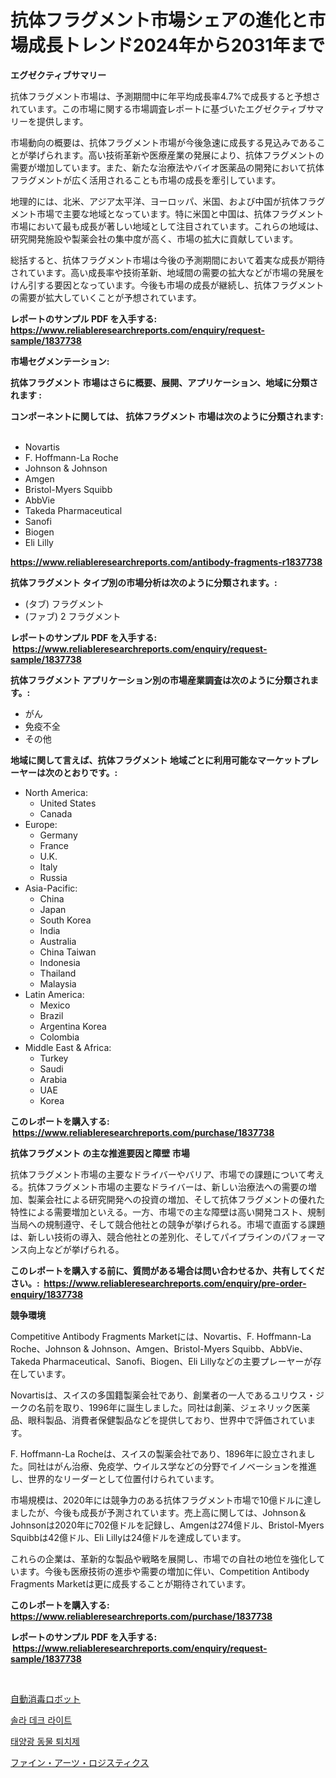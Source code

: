 <p><h1>抗体フラグメント市場シェアの進化と市場成長トレンド2024年から2031年まで</h1></p><p><strong>エグゼクティブサマリー</strong></p>
<p><p>抗体フラグメント市場は、予測期間中に年平均成長率4.7%で成長すると予想されています。この市場に関する市場調査レポートに基づいたエグゼクティブサマリーを提供します。</p><p>市場動向の概要は、抗体フラグメント市場が今後急速に成長する見込みであることが挙げられます。高い技術革新や医療産業の発展により、抗体フラグメントの需要が増加しています。また、新たな治療法やバイオ医薬品の開発において抗体フラグメントが広く活用されることも市場の成長を牽引しています。</p><p>地理的には、北米、アジア太平洋、ヨーロッパ、米国、および中国が抗体フラグメント市場で主要な地域となっています。特に米国と中国は、抗体フラグメント市場において最も成長が著しい地域として注目されています。これらの地域は、研究開発施設や製薬会社の集中度が高く、市場の拡大に貢献しています。</p><p>総括すると、抗体フラグメント市場は今後の予測期間において着実な成長が期待されています。高い成長率や技術革新、地域間の需要の拡大などが市場の発展をけん引する要因となっています。今後も市場の成長が継続し、抗体フラグメントの需要が拡大していくことが予想されています。</p></p>
<p><strong>レポートのサンプル PDF を入手する: <a href="https://www.reliableresearchreports.com/enquiry/request-sample/1837738">https://www.reliableresearchreports.com/enquiry/request-sample/1837738</a></strong></p>
<p><strong>市場セグメンテーション:</strong></p>
<p><strong> 抗体フラグメント 市場はさらに概要、展開、アプリケーション、地域に分類されます :</strong></p>
<p><strong>コンポーネントに関しては、 抗体フラグメント 市場は次のように分類されます: &nbsp;</strong></p>
<p><ul><li>Novartis</li><li>F. Hoffmann-La Roche</li><li>Johnson & Johnson</li><li>Amgen</li><li>Bristol-Myers Squibb</li><li>AbbVie</li><li>Takeda Pharmaceutical</li><li>Sanofi</li><li>Biogen</li><li>Eli Lilly</li></ul></p>
<p><strong><a href="https://www.reliableresearchreports.com/antibody-fragments-r1837738">https://www.reliableresearchreports.com/antibody-fragments-r1837738</a></strong></p>
<p><strong> 抗体フラグメント タイプ別の市場分析は次のように分類されます。:</strong></p>
<p><ul><li>(タブ) フラグメント</li><li>(ファブ) 2 フラグメント</li></ul></p>
<p><strong>レポートのサンプル PDF を入手する: &nbsp;<a href="https://www.reliableresearchreports.com/enquiry/request-sample/1837738">https://www.reliableresearchreports.com/enquiry/request-sample/1837738</a></strong></p>
<p><strong> 抗体フラグメント アプリケーション別の市場産業調査は次のように分類されます。:</strong></p>
<p><ul><li>がん</li><li>免疫不全</li><li>その他</li></ul></p>
<p><strong>地域に関して言えば、抗体フラグメント 地域ごとに利用可能なマーケットプレーヤーは次のとおりです。:</strong></p>
<p><ul>
    <li>
        North America:
        <ul>
            <li>United States</li>
            <li>Canada</li>
        </ul>
    </li>
    <li>
        Europe:
        <ul>
            <li>Germany</li>
            <li>France</li>
            <li>U.K.</li>
            <li>Italy</li>
            <li>Russia</li>
        </ul>
    </li>
    <li>
        Asia-Pacific:
        <ul>
            <li>China</li>
            <li>Japan</li>
            <li>South Korea</li>
            <li>India</li>
            <li>Australia</li>
            <li>China Taiwan</li>
            <li>Indonesia</li>
            <li>Thailand</li>
            <li>Malaysia</li>
        </ul>
    </li>
    <li>
        Latin America:
        <ul>
            <li>Mexico</li>
            <li>Brazil</li>
            <li>Argentina Korea</li>
            <li>Colombia</li>
        </ul>
    </li>
    <li>
        Middle East & Africa:
        <ul>
            <li>Turkey</li>
            <li>Saudi</li>
            <li>Arabia</li>
            <li>UAE</li>
            <li>Korea</li>
        </ul>
    </li>
    </ul></p>
<p><strong>このレポートを購入する: &nbsp;<a href="https://www.reliableresearchreports.com/purchase/1837738">https://www.reliableresearchreports.com/purchase/1837738</a></strong></p>
<p><strong>抗体フラグメント の主な推進要因と障壁 市場</strong></p>
<p><p>抗体フラグメント市場の主要なドライバーやバリア、市場での課題について考える。抗体フラグメント市場の主要なドライバーは、新しい治療法への需要の増加、製薬会社による研究開発への投資の増加、そして抗体フラグメントの優れた特性による需要増加といえる。一方、市場での主な障壁は高い開発コスト、規制当局への規制遵守、そして競合他社との競争が挙げられる。市場で直面する課題は、新しい技術の導入、競合他社との差別化、そしてパイプラインのパフォーマンス向上などが挙げられる。</p></p>
<p><strong>このレポートを購入する前に、質問がある場合は問い合わせるか、共有してください。:&nbsp; <a href="https://www.reliableresearchreports.com/enquiry/pre-order-enquiry/1837738">https://www.reliableresearchreports.com/enquiry/pre-order-enquiry/1837738</a></strong></p>
<p><strong>競争環境</strong></p>
<p><p>Competitive Antibody Fragments Marketには、Novartis、F. Hoffmann-La Roche、Johnson & Johnson、Amgen、Bristol-Myers Squibb、AbbVie、Takeda Pharmaceutical、Sanofi、Biogen、Eli Lillyなどの主要プレーヤーが存在しています。</p><p>Novartisは、スイスの多国籍製薬会社であり、創業者の一人であるユリウス・ジークの名前を取り、1996年に誕生しました。同社は創薬、ジェネリック医薬品、眼科製品、消費者保健製品などを提供しており、世界中で評価されています。</p><p>F. Hoffmann-La Rocheは、スイスの製薬会社であり、1896年に設立されました。同社はがん治療、免疫学、ウイルス学などの分野でイノベーションを推進し、世界的なリーダーとして位置付けられています。</p><p>市場規模は、2020年には競争力のある抗体フラグメント市場で10億ドルに達しましたが、今後も成長が予測されています。売上高に関しては、Johnson＆Johnsonは2020年に702億ドルを記録し、Amgenは274億ドル、Bristol-Myers Squibbは42億ドル、Eli Lillyは24億ドルを達成しています。</p><p>これらの企業は、革新的な製品や戦略を展開し、市場での自社の地位を強化しています。今後も医療技術の進歩や需要の増加に伴い、Competition Antibody Fragments Marketは更に成長することが期待されています。</p></p>
<p><strong>このレポートを購入する: &nbsp; <a href="https://www.reliableresearchreports.com/purchase/1837738">https://www.reliableresearchreports.com/purchase/1837738</a></strong></p>
<p><strong>レポートのサンプル PDF を入手する: &nbsp;<a href="https://www.reliableresearchreports.com/enquiry/request-sample/1837738">https://www.reliableresearchreports.com/enquiry/request-sample/1837738</a></strong><strong></strong></p>
<p>&nbsp;</p>
<p><p><a href="https://medium.com/@twiladurgan2023/%E8%87%AA%E5%8B%95%E6%B6%88%E6%AF%92%E3%83%AD%E3%83%9C%E3%83%83%E3%83%88%E5%B8%82%E5%A0%B4%E3%83%AC%E3%83%9D%E3%83%BC%E3%83%88%E3%81%AB%E3%82%88%E3%82%8B%E3%81%A8-%E3%81%93%E3%81%AE%E5%B8%82%E5%A0%B4%E3%81%AE%E6%9C%80%E6%96%B0%E3%83%88%E3%83%AC%E3%83%B3%E3%83%89%E3%82%84%E6%88%90%E9%95%B7%E6%A9%9F%E4%BC%9A%E3%81%8C%E6%98%8E%E3%82%89%E3%81%8B%E3%81%AB%E3%81%AA%E3%81%A3%E3%81%9F-b44c99d1708d">自動消毒ロボット</a></p><p><a href="https://medium.com/@dinty11332244/%ED%83%9C%EC%96%91%EA%B4%91-%EB%8D%B0%ED%81%AC-%EC%A1%B0%EB%AA%85-%EC%8B%9C%EC%9E%A5-%EA%B7%9C%EB%AA%A8-%EB%B0%8F-%EC%8B%9C%EC%9E%A5-%EB%8F%99%ED%96%A5-%EC%99%84%EC%A0%84%ED%95%9C-%EC%82%B0%EC%97%85-%EA%B0%9C%EC%9A%94-2024%EB%85%84%EB%B6%80%ED%84%B0-2031%EB%85%84%EA%B9%8C%EC%A7%80-971bfa7a9e3d">솔라 데크 라이트</a></p><p><a href="https://medium.com/@twix678568/%ED%83%9C%EC%96%91-%EB%8F%99%EB%AC%BC-%EC%B6%94%EB%B0%A9-%EC%8B%9C%EC%9E%A5-%EB%B3%B4%EA%B3%A0%EC%84%9C%EB%8A%94-%EC%9D%B4-%EC%8B%9C%EC%9E%A5%EC%9D%98-%EC%B5%9C%EC%8B%A0-%ED%8A%B8%EB%A0%8C%EB%93%9C%EC%99%80-%EC%84%B1%EC%9E%A5-%EA%B8%B0%ED%9A%8C%EB%A5%BC-%EB%B3%B4%EC%97%AC%EC%A4%8D%EB%8B%88%EB%8B%A4-ccfc582cc18c">태양광 동물 퇴치제</a></p><p><a href="https://medium.com/@jewelmohr96/%E7%BE%8E%E8%A1%93%E5%93%81%E3%83%AD%E3%82%B8%E3%82%B9%E3%83%86%E3%82%A3%E3%82%AF%E3%82%B9%E3%81%AE%E5%B8%82%E5%A0%B4%E5%8B%95%E5%90%91%E3%81%A8%E5%B8%82%E5%A0%B4%E5%88%86%E6%9E%90%E3%81%AF-2024%E5%B9%B4%E3%81%8B%E3%82%892031%E5%B9%B4%E3%81%BE%E3%81%A7%E3%81%AE%E4%BA%88%E6%B8%AC%E3%81%95%E3%82%8C%E3%81%A6%E3%81%84%E3%81%BE%E3%81%99-55c2c84c5f5a">ファイン・アーツ・ロジスティクス</a></p></p>